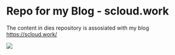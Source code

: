 # Repo for my Blog - scloud.work

The content in dies repository is assosiated with my blog https://scloud.work/

[![](https://scloud.work/wp-content/uploads/2021/12/scloud-homepage.jpg)](https://scloud.work/)